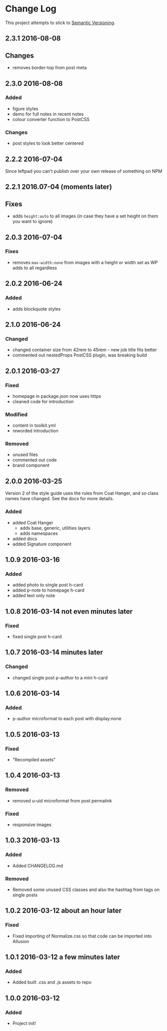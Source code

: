 # Change Log
This project attempts to stick to [Semantic Versioning](http://semver.org/).

## 2.3.1 2016-08-08
## Changes
- removes border-top from post meta

## 2.3.0 2016-08-08
### Added
- figure styles
- demo for full notes in recent notes
- colour converter function to PostCSS

### Changes
- post styles to look better centered

## 2.2.2 2016-07-04
Since leftpad you can't publish over your own release of something on NPM

## 2.2.1 2016.07-04 (moments later)
## Fixes
- adds `height:auto` to all images (in case they have a set height on them you want to ignore)

## 2.0.3 2016-07-04
### Fixes
- removes `max-width:none` from images with a height or width set as WP adds to all regardless

## 2.0.2 2016-06-24
### Added
- adds blockquote styles

## 2.1.0 2016-06-24
### Changed
- changed container size from 42rem to 45rem - new job title fits better
- commented out nestedProps PostCSS plugin, was breaking build

## 2.0.1 2016-03-27
### Fixed
- homepage in package.json now uses https
- cleaned code for introduction

### Modified
- content in toolkit.yml
- reworded introduction

### Removed
- unused files
- commented out code
- brand component

## 2.0.0 2016-03-25

Version 2 of the style guide uses the rules from Coat Hanger, and so class names have changed.
See the docs for more details.

### Added
- added Coat Hanger
  - adds base, generic, utilities layers
  - adds namespaces
- added docs
- added Signature component

## 1.0.9 2016-03-16
### Added
- added photo to single post h-card
- added p-note to homepage h-card
- added text only note

## 1.0.8 2016-03-14 not even minutes later
### Fixed
- fixed single post h-card

## 1.0.7 2016-03-14 minutes later
### Changed
- changed single post p-author to a mini h-card

## 1.0.6 2016-03-14
### Added
- p-author microformat to each post with display:none

## 1.0.5 2016-03-13
### Fixed
- "Recompiled assets"

## 1.0.4 2016-03-13
### Removed
- removed u-uid microformat from post permalink

### Fixed
- responsive images

## 1.0.3 2016-03-13
### Added
- Added CHANGELOG.md

### Removed
- Removed some unused CSS classes and also the hashtag from tags on single posts

## 1.0.2 2016-03-12 about an hour later
### Fixed
- Fixed importing of Normalize.css so that code can be imported into Allusion

## 1.0.1 2016-03-12 a few minutes later
### Added
- Added built .css and .js assets to repo

## 1.0.0 2016-03-12
### Added
- Project init!
